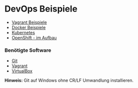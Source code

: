 DevOps Beispiele
================

* [Vagrant Beispiele](vagrant/)
* [Docker Beispiele](docker/)
* [Kubernetes](kubernetes/)
* [OpenShift - im Aufbau](openshift/)

### Benötigte Software

* [Git](https://git-scm.com/)
* [Vagrant](https://www.vagrantup.com/)
* [VirtualBox](https://www.virtualbox.org/)

**Hinweis:** Git auf Windows ohne CR/LF Umwandlung installieren.
